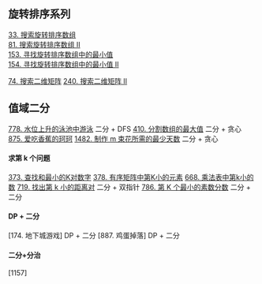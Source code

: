 ## 旋转排序系列
[33. 搜索旋转排序数组](https://leetcode-cn.com/problems/search-in-rotated-sorted-array/)  
[81. 搜索旋转排序数组 II](https://leetcode-cn.com/problems/search-in-rotated-sorted-array-ii/)  
[153. 寻找旋转排序数组中的最小值](https://leetcode-cn.com/problems/find-minimum-in-rotated-sorted-array/)  
[154. 寻找旋转排序数组中的最小值 II](https://leetcode-cn.com/problems/find-minimum-in-rotated-sorted-array-ii/)  

[74. 搜索二维矩阵](https://leetcode-cn.com/problems/search-a-2d-matrix/)
[240. 搜索二维矩阵 II](https://leetcode-cn.com/problems/search-a-2d-matrix-ii/)

## 值域二分
[778. 水位上升的泳池中游泳](https://leetcode-cn.com/problems/swim-in-rising-water/) 二分 + DFS
[410. 分割数组的最大值](https://leetcode-cn.com/problems/split-array-largest-sum/) 二分 + 贪心
[875. 爱吃香蕉的珂珂](https://leetcode-cn.com/problems/koko-eating-bananas/) 
[1482. 制作 m 束花所需的最少天数](https://leetcode-cn.com/problems/minimum-number-of-days-to-make-m-bouquets/) 二分 + 贪心

#### 求第 k 个问题
[373. 查找和最小的K对数字](https://leetcode-cn.com/problems/find-k-pairs-with-smallest-sums/)
[378. 有序矩阵中第K小的元素](https://leetcode-cn.com/problems/kth-smallest-element-in-a-sorted-matrix/)
[668. 乘法表中第k小的数](https://leetcode-cn.com/problems/kth-smallest-number-in-multiplication-table/)
[719. 找出第 k 小的距离对](https://leetcode-cn.com/problems/find-k-th-smallest-pair-distance/) 二分 + 双指针
[786. 第 K 个最小的素数分数](https://leetcode-cn.com/problems/k-th-smallest-prime-fraction/) 二分 + 二分



#### DP + 二分
[174. 地下城游戏] DP + 二分
[887. 鸡蛋掉落] DP + 二分

#### 二分+分治
[1157]
